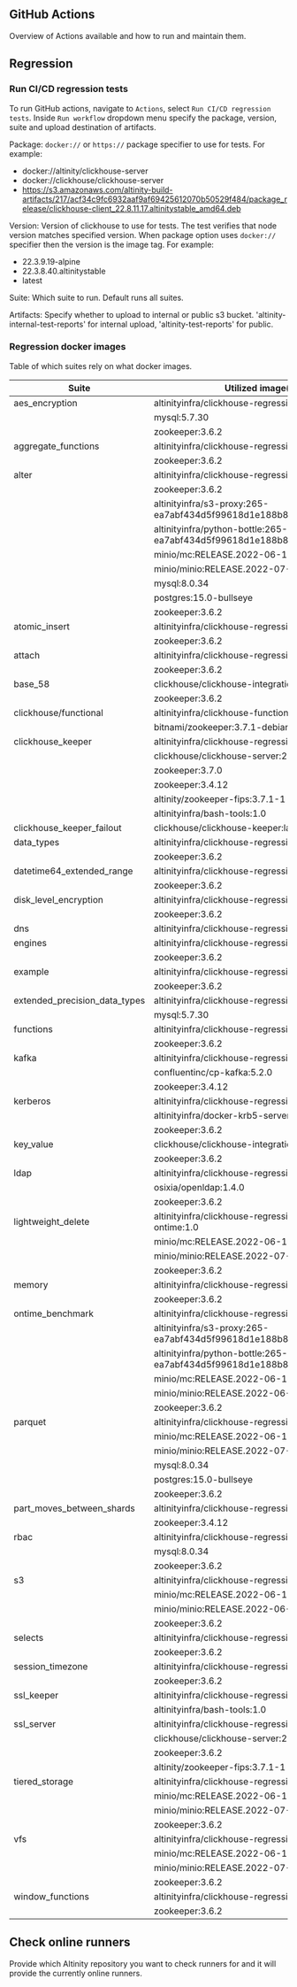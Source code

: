 ## GitHub Actions

Overview of Actions available and how to run and maintain them.

## Regression

### Run CI/CD regression tests 
To run GitHub actions, navigate to `Actions`, select `Run CI/CD regression tests`. Inside `Run workflow` dropdown menu specify the package, version, suite and upload destination of artifacts.

Package: `docker://` or `https://` package specifier to use for tests. For example: 
* docker://altinity/clickhouse-server
* docker://clickhouse/clickhouse-server
* https://s3.amazonaws.com/altinity-build-artifacts/217/acf34c9fc6932aaf9af69425612070b50529f484/package_release/clickhouse-client_22.8.11.17.altinitystable_amd64.deb
 
Version: Version of clickhouse to use for tests. The test verifies that node version matches specified version. When package option uses `docker://` specifier then the version is the image tag. For example:
 * 22.3.9.19-alpine
 * 22.3.8.40.altinitystable
 * latest
 
Suite: Which suite to run. Default runs all suites.
 
Artifacts: Specify whether to upload to internal or public s3 bucket. 'altinity-internal-test-reports' for internal upload, 'altinity-test-reports' for public.

### Regression docker images

Table of which suites rely on what docker images.

| Suite | Utilized image(s) |
| ------| ----------------- |
| aes_encryption | altinityinfra/clickhouse-regression-multiarch:1.0 |
|| mysql:5.7.30 |
|| zookeeper:3.6.2 |
| aggregate_functions | altinityinfra/clickhouse-regression-multiarch:1.0 |
|| zookeeper:3.6.2 |
| alter | altinityinfra/clickhouse-regression-multiarch:1.0 |
|| zookeeper:3.6.2 |
|| altinityinfra/s3-proxy:265-ea7abf434d5f99618d1e188b8284cf43835724f3 |
|| altinityinfra/python-bottle:265-ea7abf434d5f99618d1e188b8284cf43835724f3 |
|| minio/mc:RELEASE.2022-06-11T21-10-36Z |
|| minio/minio:RELEASE.2022-07-17T15-43-14Z |
|| mysql:8.0.34 |
|| postgres:15.0-bullseye |
|| zookeeper:3.6.2 |
| atomic_insert | altinityinfra/clickhouse-regression-multiarch:1.0 |
|| zookeeper:3.6.2 |
| attach | altinityinfra/clickhouse-regression-multiarch:1.0 |
|| zookeeper:3.6.2 |
| base_58 | clickhouse/clickhouse-integration-test:28741 |
|| zookeeper:3.6.2 |
| clickhouse/functional | altinityinfra/clickhouse-functional-test:1.0 |
|| bitnami/zookeeper:3.7.1-debian-11-r90 |
| clickhouse_keeper | altinityinfra/clickhouse-regression-multiarch:1.0 |
|| clickhouse/clickhouse-server:22.8.12.45 |
|| zookeeper:3.7.0 |
|| zookeeper:3.4.12 |
|| altinity/zookeeper-fips:3.7.1-1 |
|| altinityinfra/bash-tools:1.0 |
| clickhouse_keeper_failout | clickhouse/clickhouse-keeper:latest |
| data_types | altinityinfra/clickhouse-regression-multiarch:1.0 |
|| zookeeper:3.6.2 |
| datetime64_extended_range | altinityinfra/clickhouse-regression-multiarch:1.0 |
|| zookeeper:3.6.2 |
| disk_level_encryption | altinityinfra/clickhouse-regression-multiarch:1.0 |
|| zookeeper:3.6.2 |
| dns | altinityinfra/clickhouse-regression-multiarch:1.0 |
| engines | altinityinfra/clickhouse-regression-multiarch:1.0 |
|| zookeeper:3.6.2 |
| example | altinityinfra/clickhouse-regression-multiarch:1.0 |
|| zookeeper:3.6.2 |
| extended_precision_data_types | altinityinfra/clickhouse-regression-multiarch:1.0 |
|| mysql:5.7.30 |
| functions | altinityinfra/clickhouse-regression-multiarch:1.0 |
|| zookeeper:3.6.2 |
| kafka | altinityinfra/clickhouse-regression-multiarch:1.0 |
|| confluentinc/cp-kafka:5.2.0 |
|| zookeeper:3.4.12 |
| kerberos | altinityinfra/clickhouse-regression-multiarch:1.0 |
|| altinityinfra/docker-krb5-server:1.0 |
|| zookeeper:3.6.2 |
| key_value | clickhouse/clickhouse-integration-test:28741 |
|| zookeeper:3.6.2 |
| ldap | altinityinfra/clickhouse-regression-multiarch:1.0 |
|| osixia/openldap:1.4.0 |
|| zookeeper:3.6.2 |
| lightweight_delete | altinityinfra/clickhouse-regression-multiarch-ontime:1.0 |
|| minio/mc:RELEASE.2022-06-11T21-10-36Z |
|| minio/minio:RELEASE.2022-07-17T15-43-14Z |
|| zookeeper:3.6.2 |
| memory | altinityinfra/clickhouse-regression-multiarch:1.0 |
|| zookeeper:3.6.2 |
| ontime_benchmark | altinityinfra/clickhouse-regression-multiarch:1.0 |
|| altinityinfra/s3-proxy:265-ea7abf434d5f99618d1e188b8284cf43835724f3 |
|| altinityinfra/python-bottle:265-ea7abf434d5f99618d1e188b8284cf43835724f3 |
|| minio/mc:RELEASE.2022-06-11T21-10-36Z |
|| minio/minio:RELEASE.2022-06-11T19-55-32Z |
|| zookeeper:3.6.2 |
| parquet | altinityinfra/clickhouse-regression-multiarch:1.0 |
|| minio/mc:RELEASE.2022-06-11T21-10-36Z |
|| minio/minio:RELEASE.2022-07-17T15-43-14Z |
|| mysql:8.0.34 |
|| postgres:15.0-bullseye |
|| zookeeper:3.6.2 |
| part_moves_between_shards | altinityinfra/clickhouse-regression-multiarch:1.0 |
|| zookeeper:3.4.12 |
| rbac | altinityinfra/clickhouse-regression-multiarch:1.0 |
|| mysql:8.0.34 |
|| zookeeper:3.6.2 |
| s3 | altinityinfra/clickhouse-regression-multiarch:1.0 |
|| minio/mc:RELEASE.2022-06-11T21-10-36Z |
|| minio/minio:RELEASE.2022-06-11T19-55-32Z |
|| zookeeper:3.6.2 |
| selects | altinityinfra/clickhouse-regression-multiarch:1.0 |
|| zookeeper:3.6.2 |
| session_timezone | altinityinfra/clickhouse-regression-multiarch:1.0 |
|| zookeeper:3.6.2 |
| ssl_keeper | altinityinfra/clickhouse-regression-multiarch:1.0 |
|| altinityinfra/bash-tools:1.0 |
| ssl_server | altinityinfra/clickhouse-regression-multiarch:1.0 |
|| clickhouse/clickhouse-server:22.8.12.45 |
|| zookeeper:3.6.2 |
|| altinity/zookeeper-fips:3.7.1-1 |
| tiered_storage | altinityinfra/clickhouse-regression-multiarch:1.0 |
|| minio/mc:RELEASE.2022-06-11T21-10-36Z |
|| minio/minio:RELEASE.2022-07-17T15-43-14Z |
|| zookeeper:3.6.2 |
| vfs | altinityinfra/clickhouse-regression-multiarch:1.0 |
|| minio/mc:RELEASE.2022-06-11T21-10-36Z |
|| minio/minio:RELEASE.2022-07-17T15-43-14Z |
|| zookeeper:3.6.2 |
| window_functions | altinityinfra/clickhouse-regression-multiarch:1.0 |
|| zookeeper:3.6.2 |

## Check online runners

Provide which Altinity repository you want to check runners for and it will provide the currently online runners.
 
